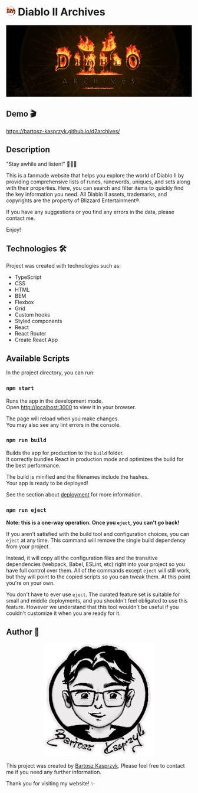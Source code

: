 # <img width="25px" src="/public/icon192.png" /> Diablo II Archives

![logo strony](/public/share_cropped.gif)

## Demo 🎬

https://bartosz-kasprzyk.github.io/d2archives/

## Description

"Stay awhile and listen!" 🧙‍♂️💬

This is a fanmade website that helps you explore the world of Diablo II by providing comprehensive lists of runes, runewords, uniques, and sets along with their properties. Here, you can search and filter items to quickly find the key information you need. All Diablo II assets, trademarks, and copyrights are the property of Blizzard Entertainment®.

If you have any suggestions or you find any errors in the data, please contact me.

Enjoy!

## Technologies 🛠️

Project was created with technologies such as:
* TypeScript
* CSS
* HTML
* BEM
* Flexbox
* Grid
* Custom hooks
* Styled components
* React
* React Router
* Create React App

## Available Scripts

In the project directory, you can run:

### `npm start`

Runs the app in the development mode.\
Open [http://localhost:3000](http://localhost:3000) to view it in your browser.

The page will reload when you make changes.\
You may also see any lint errors in the console.

### `npm run build`

Builds the app for production to the `build` folder.\
It correctly bundles React in production mode and optimizes the build for the best performance.

The build is minified and the filenames include the hashes.\
Your app is ready to be deployed!

See the section about [deployment](https://facebook.github.io/create-react-app/docs/deployment) for more information.

### `npm run eject`

**Note: this is a one-way operation. Once you `eject`, you can't go back!**

If you aren't satisfied with the build tool and configuration choices, you can `eject` at any time. This command will remove the single build dependency from your project.

Instead, it will copy all the configuration files and the transitive dependencies (webpack, Babel, ESLint, etc) right into your project so you have full control over them. All of the commands except `eject` will still work, but they will point to the copied scripts so you can tweak them. At this point you're on your own.

You don't have to ever use `eject`. The curated feature set is suitable for small and middle deployments, and you shouldn't feel obligated to use this feature. However we understand that this tool wouldn't be useful if you couldn't customize it when you are ready for it.

## Author 👥

<p align="center">
  <a href="https://bartosz-kasprzyk.github.io/homepage/">
    <img width="300px" src="public/drawingsignature.png" />
  </a>
</p>

This project was created by [Bartosz Kasprzyk](https://github.com/bartosz-kasprzyk). Please feel free to contact me if you need any further information.

Thank you for visiting my website! ✨
